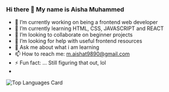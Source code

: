 ### Hi there 👋 My name is Aisha Muhammed



- 🔭 I’m currently working on being a frontend web developer
- 🌱 I’m currently learning HTML, CSS, JAVASCRIPT and REACT
- 👯 I’m looking to collaborate on beginner projects
- 🤔 I’m looking for help with useful frontend resources 
- 💬 Ask me about what i am learning
- 📫 How to reach me: m.aishat9890@gmail.com
- ⚡ Fun fact: ... Still figuring that out, lol
- 
![Top Languages Card](https://github-readme-stats.vercel.app/api/top-langs/?username=Aysha-py&layout=compact)
